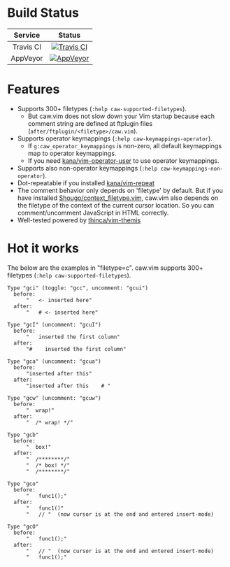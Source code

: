# Build Status

| Service        | Status           |
|:--------------:|:------:|
| Travis CI | [![Travis CI](https://travis-ci.org/tyru/caw.vim.svg?branch=master)](https://travis-ci.org/tyru/caw.vim) |
| AppVeyor | [![AppVeyor](https://ci.appveyor.com/api/projects/status/9ewm3btund11qrlp/branch/master?svg=true)](https://ci.appveyor.com/project/tyru/caw.vim/branch/master) |


# Features

* Supports 300+ filetypes (`:help caw-supported-filetypes`).
  * But caw.vim does not slow down your Vim startup because each comment
    string are defined at ftplugin files (`after/ftplugin/<filetype>/caw.vim`).
* Supports operator keymappings (`:help caw-keymappings-operator`).
  * If `g:caw_operator_keymappings` is non-zero, all default keymappings map
    to operator keymappings.
  * If you need [kana/vim-operator-user](https://github.com/kana/vim-operator-user) to use operator keymappings.
* Supports also non-operator keymappings (`:help caw-keymappings-non-operator`).
* Dot-repeatable if you installed [kana/vim-repeat](https://github.com/kana/vim-repeat)
* The comment behavior only depends on 'filetype' by default.
  But if you have installed [Shougo/context\_filetype.vim](https://github.com/Shougo/context_filetype.vim), caw.vim also depends on the
  filetype of the context of the current cursor location.
  So you can comment/uncomment JavaScript in HTML correctly.
* Well-tested powered by [thinca/vim-themis](https://github.com/thinca/vim-themis)


# Hot it works

The below are the examples in "filetype=c".
caw.vim supports 300+ filetypes (`:help caw-supported-filetypes`).

```
Type "gci" (toggle: "gcc", uncomment: "gcui")
  before:
      "   <- inserted here"
  after:
      "   # <- inserted here"

Type "gcI" (uncomment: "gcuI")
  before:
      "   inserted the first column"
  after:
      "#    inserted the first column"

Type "gca" (uncomment: "gcua")
  before:
      "inserted after this"
  after:
      "inserted after this    # "

Type "gcw" (uncomment: "gcuw")
  before:
      "  wrap!"
  after:
      "  /* wrap! */"

Type "gcb"
  before:
      "  box!"
  after:
      "  /********/"
      "  /* box! */"
      "  /********/"

Type "gco"
  before:
      "   func1();"
  after:
      "   func1()"
      "   // "  (now cursor is at the end and entered insert-mode)

Type "gcO"
  before:
      "   func1();"
  after:
      "   // "  (now cursor is at the end and entered insert-mode)
      "   func1();"
```
